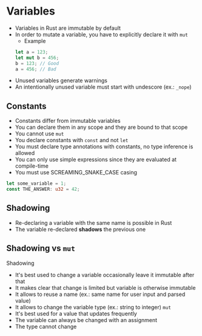 # Variables

- Variables in Rust are immutable by default
- In order to mutate a variable, you have to explicitly declare it with `mut`
  - Example
  ```rust
  let a = 123;
  let mut b = 456;
  b = 123; // Good
  a = 456; // Bad
  ```
- Unused variables generate warnings
- An intentionally unused variable must start with undescore (ex.: `_nope`)

## Constants
- Constants differ from immutable variables
- You can declare them in any scope and they are bound to that scope
- You cannot use `mut`
- You declare constants with `const` and not `let`
- You must declare type annotations with constants, no type inference is allowed
- You can only use simple expressions since they are evaluated at compile-time
- You must use SCREAMING_SNAKE_CASE casing

```rust
let some_variable = 1;
const THE_ANSWER: u32 = 42;
```

## Shadowing
- Re-declaring a variable with the same name is possible in Rust
- The variable re-declared **shadows** the previous one

## Shadowing vs `mut`
Shadowing
  - It's best used to change a variable occasionally leave it immutable after that
  - It makes clear that change is limited but variable is otherwise immutable
  - It allows to reuse a name (ex.: same name for user input and parsed value)
  - It allows to change the variable type (ex.: string to integer)
`mut`
  - It's best used for a value that updates frequently
  - The variable can always be changed with an assignment
  - The type cannot change
